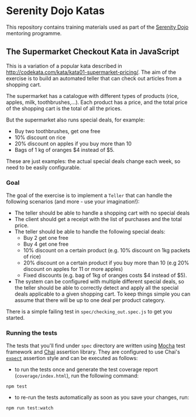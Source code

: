 # Serenity Dojo Katas

This repository contains training materials used as part of the [Serenity Dojo](http://serenity.io) mentoring programme.

## The Supermarket Checkout Kata in JavaScript

This is a variation of a popular kata described in 
http://codekata.com/kata/kata01-supermarket-pricing/. 
The aim of the exercise is to build an automated teller that can check out articles from a shopping cart. 

The supermarket has a catalogue with different types of products (rice, apples, milk, toothbrushes,...). 
Each product has a price, and the total price of the shopping cart is the total of all the prices.

But the supermarket also runs special deals, for example:
 - Buy two toothbrushes, get one free
 - 10% discount on rice
 - 20% discount on apples if you buy more than 10
 - Bags of 1 kg of oranges $4 instead of $5.

These are just examples: the actual special deals change each week, so need to be easily configurable.

### Goal

The goal of the exercise is to implement a `Teller` that can handle the following scenarios (and more - use your imagination!):

 - The teller should be able to handle a shopping cart with no special deals
 - The client should get a receipt with the list of purchases and the total price.
 - The teller should be able to handle the following special deals:
    - Buy 2 get one free
    - Buy 4 get one free
    - 10% discount on a certain product (e.g. 10% discount on 1kg packets of rice)
    - 20% discount on a certain product if you buy more than 10 (e.g 20% discount on apples for 11 or more apples)
    - Fixed discounts (e.g. bag of 1kg of oranges costs $4 instead of $5).
 - The system can be configured with multiple different special deals, 
   so the teller should be able to correctly detect and apply all the special deals applicable to a given shopping cart.
   To keep things simple you can assume that there will be up to one deal per product category.

There is a simple failing test in `spec/checking_out.spec.js` to get you started.

### Running the tests

The tests that you'll find under `spec` directory are written using [Mocha](https://mochajs.org/) test framework 
and [Chai](http://chaijs.com/) assertion library. 
They are configured to use Chai's [`expect`](http://chaijs.com/api/bdd/) assertion style and can be executed as follows:

- to run the tests once and generate the test coverage report (`coverage/index.html`), run the following command:
```
npm test
```

- to re-run the tests automatically as soon as you save your changes, run:
```
npm run test:watch
```
